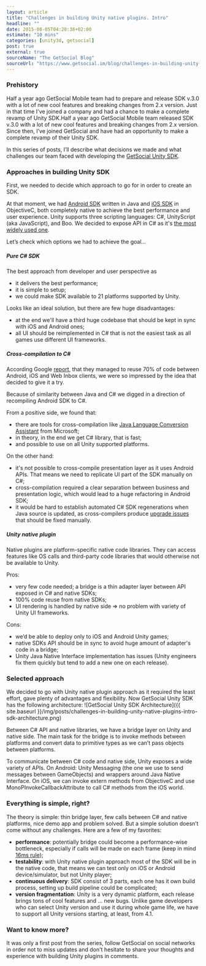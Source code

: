 ```yaml
---
layout: article
title: "Challenges in building Unity native plugins. Intro"
headline: ""
date: 2015-08-05T04:20:38+02:00
estimate: "10 mins"
categories: [unity3d, getsocial]
post: true
external: true
sourceName: "The GetSocial Blog"
sourceUrl: "https://www.getsocial.im/blog/challenges-in-building-unity-native-plugins/"
---
```


### Prehistory

Half a year ago GetSocial Mobile team had to prepare and release SDK v.3.0 with a lot of new cool features and breaking changes from 2.x version. Just in that time I've joined a company and had a chance to make a complete revamp of Unity SDK.Half a year ago GetSocial Mobile team released SDK v.3.0 with a lot of new cool features and breaking changes from 2.x version. Since then, I’ve joined GetSocial and have had an opportunity to make a complete revamp of their Unity SDK.

In this series of posts, I’ll describe what decisions we made and what challenges our team faced with developing the [GetSocial Unity SDK](https://github.com/getsocial-im/getsocial-unity-sdk).


### Approaches in building Unity SDK

First, we needed to decide which approach to go for in order to create an SDK. 

At that moment, we had [Android SDK](https://github.com/getsocial-im/getsocial-android-sdk) written in Java and [iOS SDK](https://github.com/getsocial-im/getsocial-ios-sdk) in ObjectiveC, both completely native to achieve the best performance and user experience. Unity supports three scripting languages: C#, UnityScript (aka JavaScript), and Boo. We decided to expose API in C# as it's [the most widely used one](http://blogs.unity3d.com/2014/09/03/documentation-unity-scripting-languages-and-you/).

Let’s check which options we had to achieve the goal...


##### Pure C# SDK

The best approach from developer and user perspective as 

- it delivers the best performance;
- it is simple to setup;
- we could make SDK available to 21 platforms supported by Unity.

Looks like an ideal solution, but there are few huge disadvantages:

- at the end we'll have a third huge codebase that should be kept in sync with iOS and Android ones;
- all UI should be reimplemented in C# that is not the easiest task as all games use different UI frameworks.

##### Cross-compilation to C\#

According Google [report](http://gmailblog.blogspot.nl/2014/11/going-under-hood-of-inbox.html), that they managed to reuse 70% of code between Android, iOS and Web Inbox clients, we were so impressed by the idea that decided to give it a try.

Because of similarity between Java and C# we digged in a direction of recompiling Android SDK to C#.

From a positive side, we found that:

- there are tools for cross-compilation like [Java Language Conversion Assistant](http://www.microsoft.com/en-us/download/details.aspx?id=14349) from Microsoft;
- in theory, in the end we get C# library, that is fast; 
- and possible to use on all Unity supported platforms.

On the other hand: 

- it's not possible to cross-compile presentation layer as it uses Android APIs. That means we need to replicate UI part of the SDK manually on C#;
- cross-compilation required a clear separation between business and presentation logic, which would lead to a huge refactoring in Android SDK;
- it would be hard to establish automated C# SDK regenerations when Java source is updated, as cross-compilers produce [upgrade issues](https://msdn.microsoft.com/en-us/library/5atsz094(v=vs.71).aspx) that should be fixed manually.


##### Unity native plugin

Native plugins are platform-specific native code libraries. They can access features like OS calls and third-party code libraries that would otherwise not be available to Unity.

Pros:

- very few code needed; a bridge is a thin adapter layer between API exposed in C# and native SDKs;
- 100% code reuse from native SDKs;
- UI rendering is handled by native side => no problem with variety of Unity UI frameworks.

Cons:

- we’d be able to deploy only to iOS and Android Unity games;
- native SDKs API should be in sync to avoid huge amount of adapter's code in a bridge;
- Unity Java Native Interface implementation has issues (Unity engineers fix them quickly but tend to add a new one on each release).


### Selected approach

We decided to go with Unity native plugin approach as it required the least effort, gave plenty of advantages and flexibility. Now GetSocial Unity SDK has the following architecture:
![GetSocial Unity SDK Architecture]({{ site.baseurl }}/img/posts/challenges-in-building-unity-native-plugins-intro-sdk-architecture.png)

Between C# API and native libraries, we have a bridge layer on Unity and native side. The main task for the bridge is to invoke methods between platforms and convert data to primitive types as we can’t pass objects between platforms.

To communicate between C# code and native side, Unity exposes a wide variety of APIs. On Android: Unity Messaging (the one we use to send messages between GameObjects) and wrappers around Java Native Interface. On iOS, we can invoke extern methods from ObjectiveC and use MonoPInvokeCallbackAttribute to call C# methods from the iOS world.


### Everything is simple, right?

The theory is simple: thin bridge layer, few calls between C# and native platforms, nice demo app and problem solved. But a simple solution doesn’t come without any challenges. Here are a few of my favorites:

 - **performance**: potentially bridge could become a performance-wise bottleneck, especially if calls will be made on each frame (keep in mind [16ms rule](https://www.youtube.com/watch?v=CaMTIgxCSqU));
 - **testability**: with Unity native plugin approach most of the SDK will be in the native code, that means we can test only on iOS or Android device/simulator, but not Unity player;
 - **continuous delivery**: SDK consist of 3 parts, each one has it own build process, setting up build pipeline could be complicated;
 - **version fragmentation**: Unity is a very dynamic platform, each release brings tons of cool features and ... new bugs. Unlike game developers who can select Unity version and use it during whole game life, we have to support all Unity versions starting, at least, from 4.1. 


### Want to know more?

It was only a first post from the series, follow GetSocial on social networks in order not to miss updates and don't hesitate to share your thoughts and experience with building Unity plugins in comments.